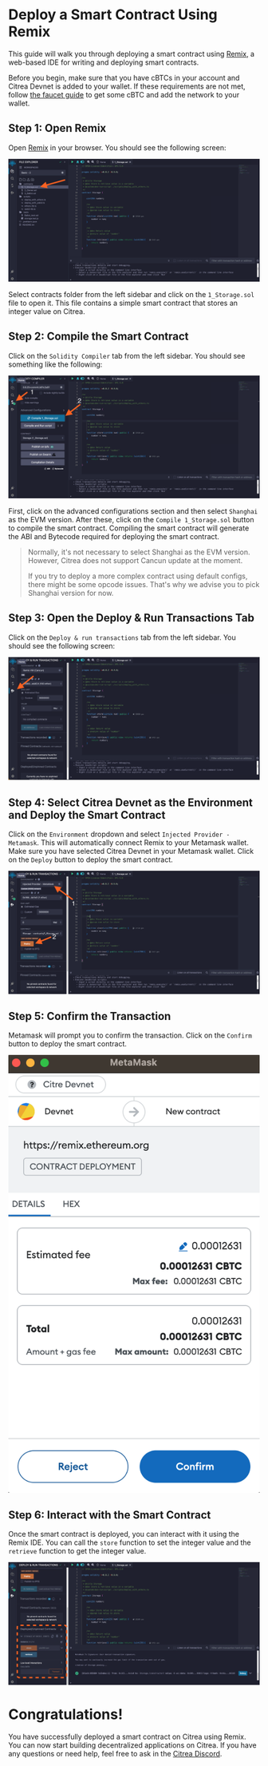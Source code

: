 # Deploy a Smart Contract Using Remix

This guide will walk you through deploying a smart contract using [Remix](https://remix.ethereum.org/), a web-based IDE for writing and deploying smart contracts.

Before you begin, make sure that you have cBTCs in your account and Citrea Devnet is added to your wallet. 
If these requirements are not met, follow [the faucet guide](../../users/how-to-use-faucet.md) to get some cBTC and add the network to your wallet.

## Step 1: Open Remix

Open [Remix](https://remix.ethereum.org/) in your browser. You should see the following screen:

![Remix-1](/.gitbook/assets/remix/1.png)

Select contracts folder from the left sidebar and click on the `1_Storage.sol` file to open it. This file contains a simple smart contract that stores an integer value on Citrea.

## Step 2: Compile the Smart Contract

Click on the `Solidity Compiler` tab from the left sidebar. You should see something like the following:

![Remix-2](/.gitbook/assets/remix/2.png)

First, click on the advanced configurations section and then select `Shanghai` as the EVM version. After these, click on the `Compile 1_Storage.sol` button to compile the smart contract. Compiling the smart contract will generate the ABI and Bytecode required for deploying the smart contract.

> Normally, it's not necessary to select Shanghai as the EVM version. However, Citrea does not support Cancun update at the moment. 
>
> If you try to deploy a more complex contract using default configs, there might be some opcode issues. That's why we advise you to pick Shanghai version for now.

## Step 3: Open the Deploy & Run Transactions Tab

Click on the `Deploy & run transactions` tab from the left sidebar. You should see the following screen:

![Remix-3](/.gitbook/assets/remix/3.png)

## Step 4: Select Citrea Devnet as the Environment and Deploy the Smart Contract

Click on the `Environment` dropdown and select `Injected Provider - Metamask`. This will automatically connect Remix to your Metamask wallet. Make sure you have selected Citrea Devnet in your Metamask wallet. Click on the `Deploy` button to deploy the smart contract.

![Remix-4](/.gitbook/assets/remix/4.png)

## Step 5: Confirm the Transaction

 Metamask will prompt you to confirm the transaction. Click on the `Confirm` button to deploy the smart contract.

![Remix-5](/.gitbook/assets/remix/5.png)

## Step 6: Interact with the Smart Contract

Once the smart contract is deployed, you can interact with it using the Remix IDE. You can call the `store` function to set the integer value and the `retrieve` function to get the integer value.

![Remix-6](/.gitbook/assets/remix/6.png)


# Congratulations!

You have successfully deployed a smart contract on Citrea using Remix. You can now start building decentralized applications on Citrea. If you have any questions or need help, feel free to ask in the [Citrea Discord](https://discord.gg/citrea).